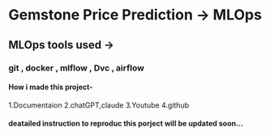 # Gemstone Price Prediction -> MLOps

## MLOps tools used ->
### git , docker , mlflow , Dvc , airflow


#### How i made this project-
 1.Documentaion
  2.chatGPT,claude
 3.Youtube
 4.github 

 
 #### deatailed instruction to reproduc this porject will be updated soon...


